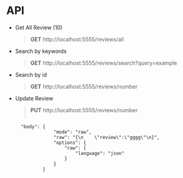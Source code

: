 

# API

- Get All Review (10)
  >**GET** http://localhost:5555/reviews/all

- Search by keywords
  >**GET**  http://localhost:5555/reviews/search?query=example

- Search by id
  >**GET**  http://localhost:5555/reviews/number

- Update Review
  >**PUT** http://localhost:5555/reviews/number
  > ```
        "body": {
					"mode": "raw",
					"raw": "{\n    \"review\":\"gggg\"\n}",
					"options": {
						"raw": {
							"language": "json"
						}
					}
				}
